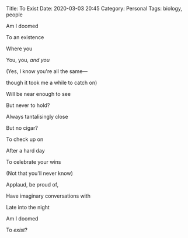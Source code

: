 Title: To Exist
Date: 2020-03-03 20:45
Category: Personal
Tags: biology, people

Am I doomed

To an existence

Where you

You, you, _and you_

(Yes, I know you're all the same—

though it took me a while to catch on)

Will be near enough to see

But never to hold?

Always tantalisingly close

But no cigar?

To check up on

After a hard day

To celebrate your wins

(Not that you'll never know)

Applaud, be proud of,

Have imaginary conversations with

Late into the night

Am I doomed

To _exist_?

